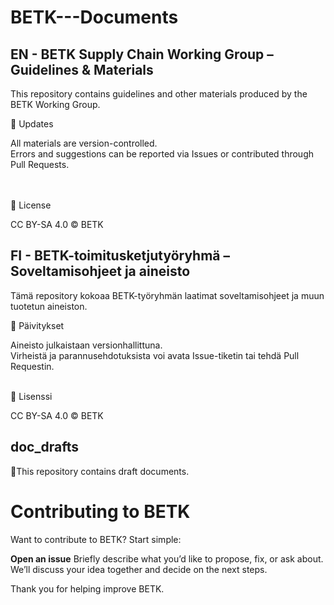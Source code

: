 # BETK---Documents

## EN - BETK Supply Chain Working Group – Guidelines & Materials

This repository contains guidelines and other materials produced by the BETK Working Group.

🔄 Updates
<html>
<tr>All materials are version-controlled.</tr><br>
<tr>Errors and suggestions can be reported via Issues or contributed through Pull Requests.</tr><br>
</html><br>


<br>📄 License<br>
<html>
<tr>CC BY-SA 4.0 © BETK</tr><br>
</html>


## FI - BETK-toimitusketjutyöryhmä – Soveltamisohjeet ja aineisto

Tämä repository kokoaa BETK-työryhmän laatimat soveltamisohjeet ja muun tuotetun aineiston.


🔄 Päivitykset
<html>
<tr>Aineisto julkaistaan versionhallittuna.</tr><br>
<tr>Virheistä ja parannusehdotuksista voi avata Issue-tiketin tai tehdä Pull Requestin.</tr>
</html><br>

<br>📄 Lisenssi<br>
<html>
<tr>CC BY-SA 4.0 © BETK</tr><br>
</html>

## doc_drafts

📝This repository contains draft documents.<br>

# Contributing to BETK
Want to contribute to BETK? Start simple:

**Open an issue**
Briefly describe what you’d like to propose, fix, or ask about.
We’ll discuss your idea together and decide on the next steps.

Thank you for helping improve BETK.
